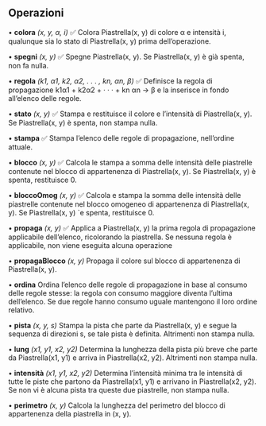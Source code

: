 ## Operazioni

• **colora** *(x, y, α, i)* ✅
Colora Piastrella(x, y) di colore α e intensità i, qualunque sia lo stato di Piastrella(x, y) prima dell’operazione. 

• **spegni** *(x, y)* ✅
Spegne Piastrella(x, y). Se Piastrella(x, y) è già spenta, non fa nulla.

• **regola** *(k1, α1, k2, α2, . . . , kn, αn, β)* ✅
Definisce la regola di propagazione k1α1 + k2α2 + · · · + kn αn → β e la inserisce in fondo all’elenco delle regole.

• **stato** *(x, y)* ✅
Stampa e restituisce il colore e l’intensità di Piastrella(x, y). Se Piastrella(x, y) è spenta, non stampa nulla.

• **stampa** ✅
Stampa l’elenco delle regole di propagazione, nell’ordine attuale.

• **blocco** *(x, y)* ✅
Calcola le stampa a somma delle intensità delle piastrelle contenute nel blocco di appartenenza di Piastrella(x, y). Se Piastrella(x, y) è spenta, restituisce 0.

• **bloccoOmog** *(x, y)* ✅
Calcola e stampa la somma delle intensità delle piastrelle contenute nel blocco omogeneo di appartenenza di Piastrella(x, y). Se Piastrella(x, y) `e spenta, restituisce 0.

• **propaga** *(x, y)* ✅
Applica a Piastrella(x, y) la prima regola di propagazione applicabile dell’elenco, ricolorando la piastrella. Se nessuna regola è applicabile, non viene eseguita alcuna operazione

• **propagaBlocco** *(x, y)*
Propaga il colore sul blocco di appartenenza di Piastrella(x, y).

• **ordina**
Ordina l’elenco delle regole di propagazione in base al consumo delle regole stesse: la regola con consumo maggiore diventa l’ultima dell’elenco. Se due regole hanno consumo uguale mantengono il loro ordine relativo.

• **pista** *(x, y, s)*
Stampa la pista che parte da Piastrella(x, y) e segue la sequenza di direzioni s, se tale pista è definita. Altrimenti non stampa nulla.

• **lung** *(x1, y1, x2, y2)*
Determina la lunghezza della pista più breve che parte da Piastrella(x1, y1) e arriva in Piastrella(x2, y2). Altrimenti non stampa nulla.

• **intensità** *(x1, y1, x2, y2)*
Determina l’intensità minima tra le intensità di tutte le piste che partono da Piastrella(x1, y1) e arrivano in Piastrella(x2, y2). Se non vi è alcuna pista tra queste due piastrelle, non stampa nulla.

• **perimetro** *(x, y)*
Calcola la lunghezza del perimetro del blocco di appartenenza della piastrella in (x, y).